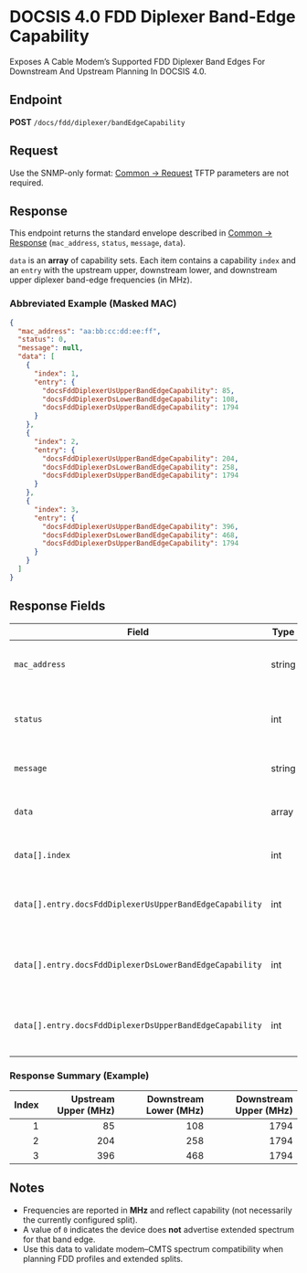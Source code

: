 # DOCSIS 4.0 FDD Diplexer Band-Edge Capability

Exposes A Cable Modem’s Supported FDD Diplexer Band Edges For Downstream And Upstream Planning In DOCSIS 4.0.

## Endpoint

**POST** `/docs/fdd/diplexer/bandEdgeCapability`

## Request

Use the SNMP-only format: [Common → Request](../../../common/request.md)
TFTP parameters are not required.

## Response

This endpoint returns the standard envelope described in [Common → Response](../../../common/response.md) (`mac_address`, `status`, `message`, `data`).

`data` is an **array** of capability sets. Each item contains a capability `index` and an `entry` with the upstream upper, downstream lower, and downstream upper diplexer band-edge frequencies (in MHz).

### Abbreviated Example (Masked MAC)

```json
{
  "mac_address": "aa:bb:cc:dd:ee:ff",
  "status": 0,
  "message": null,
  "data": [
    {
      "index": 1,
      "entry": {
        "docsFddDiplexerUsUpperBandEdgeCapability": 85,
        "docsFddDiplexerDsLowerBandEdgeCapability": 108,
        "docsFddDiplexerDsUpperBandEdgeCapability": 1794
      }
    },
    {
      "index": 2,
      "entry": {
        "docsFddDiplexerUsUpperBandEdgeCapability": 204,
        "docsFddDiplexerDsLowerBandEdgeCapability": 258,
        "docsFddDiplexerDsUpperBandEdgeCapability": 1794
      }
    },
    {
      "index": 3,
      "entry": {
        "docsFddDiplexerUsUpperBandEdgeCapability": 396,
        "docsFddDiplexerDsLowerBandEdgeCapability": 468,
        "docsFddDiplexerDsUpperBandEdgeCapability": 1794
      }
    }
  ]
}
```

## Response Fields

| Field                                                   | Type   | Units | Description                                           |
| ------------------------------------------------------- | ------ | ----- | ----------------------------------------------------- |
| `mac_address`                                           | string | —     | MAC address of the queried device.                    |
| `status`                                                | int    | —     | Operation status (`0` = success; non-zero = failure). |
| `message`                                               | string | —     | Optional result message.                              |
| `data`                                                  | array  | —     | Array of diplexer capability sets.                    |
| `data[].index`                                          | int    | —     | Capability set identifier.                            |
| `data[].entry.docsFddDiplexerUsUpperBandEdgeCapability` | int    | MHz   | Supported upstream **upper** band-edge frequency.     |
| `data[].entry.docsFddDiplexerDsLowerBandEdgeCapability` | int    | MHz   | Supported downstream **lower** band-edge frequency.   |
| `data[].entry.docsFddDiplexerDsUpperBandEdgeCapability` | int    | MHz   | Supported downstream **upper** band-edge frequency.   |

### Response Summary (Example)

| Index | Upstream Upper (MHz) | Downstream Lower (MHz) | Downstream Upper (MHz) |
| ----: | -------------------: | ---------------------: | ---------------------: |
|     1 |                   85 |                    108 |                   1794 |
|     2 |                  204 |                    258 |                   1794 |
|     3 |                  396 |                    468 |                   1794 |

## Notes

* Frequencies are reported in **MHz** and reflect capability (not necessarily the currently configured split).
* A value of `0` indicates the device does **not** advertise extended spectrum for that band edge.
* Use this data to validate modem–CMTS spectrum compatibility when planning FDD profiles and extended splits.
